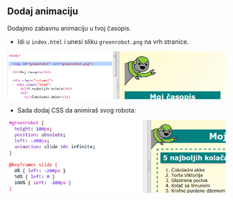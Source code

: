 ## Dodaj animaciju

Dodajmo zabavnu animaciju u tvoj časopis.

+ Idi u `index.html` i unesi sliku `greenrobot.png` na vrh stranice.

![screenshot](images/magazine-animation-image.png)

+ Sada dodaj CSS da animiraš svog robota:

![screenshot](images/magazine-animation-css.png)